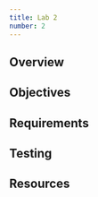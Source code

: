 ```yaml
---
title: Lab 2
number: 2
---
```


## Overview

## Objectives

## Requirements

## Testing

## Resources
